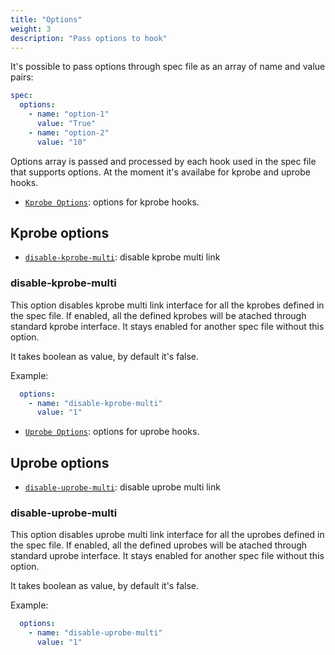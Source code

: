 ```yaml
---
title: "Options"
weight: 3
description: "Pass options to hook"
---
```


It's possible to pass options through spec file as an array of name and value pairs:

```yaml
spec:
  options:
    - name: "option-1"
      value: "True"
    - name: "option-2"
      value: "10"
```

Options array is passed and processed by each hook used in the spec file that
supports options. At the moment it's availabe for kprobe and uprobe hooks.

- [`Kprobe Options`](#kprobe-options): options for kprobe hooks.

## Kprobe options

- [`disable-kprobe-multi`](#disable-kprobe-multi): disable kprobe multi link

### disable-kprobe-multi

This option disables kprobe multi link interface for all the kprobes defined in
the spec file. If enabled, all the defined kprobes will be atached through standard
kprobe interface. It stays enabled for another spec file without this option.

It takes boolean as value, by default it's false.

Example:

```yaml
  options:
    - name: "disable-kprobe-multi"
      value: "1"
```

- [`Uprobe Options`](#uprobe-options): options for uprobe hooks.

## Uprobe options

- [`disable-uprobe-multi`](#disable-uprobe-multi): disable uprobe multi link

### disable-uprobe-multi

This option disables uprobe multi link interface for all the uprobes defined in
the spec file. If enabled, all the defined uprobes will be atached through standard
uprobe interface. It stays enabled for another spec file without this option.

It takes boolean as value, by default it's false.

Example:

```yaml
  options:
    - name: "disable-uprobe-multi"
      value: "1"
```
